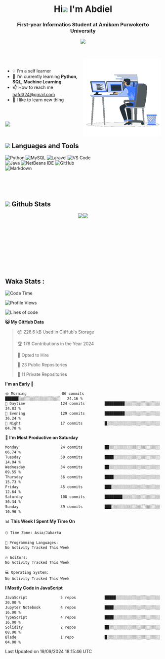 
<h1 align="center"><b>Hi<img src="https://media.giphy.com/media/hvRJCLFzcasrR4ia7z/giphy.gif" width="35"> I'm Abdiel </b></h1>

<h3 align="center"> First-year Informatics Student at Amikom Purwokerto University </h3>

<div align='center'>
	
![](https://komarev.com/ghpvc/?username=dlzcods&style=for-the-badge)
	
</div>
<br>

<picture> <img align="right" src="https://github.com/0xAbdulKhalid/0xAbdulKhalid/raw/main/assets/mdImages/Right_Side.gif" width = 250px></picture>

<br>

- 💡 I'm a self learner
- 🌱 I’m currently learning **Python, SQL, Machine Learning**
- 📫 How to reach me [hafd324@gmail.com](mailto:hafd324d@gmail.com)
- 📃 I like to learn new thing

<br><br>

<img src="https://user-images.githubusercontent.com/73097560/115834477-dbab4500-a447-11eb-908a-139a6edaec5c.gif"><br><br>

## <img src="https://media2.giphy.com/media/QssGEmpkyEOhBCb7e1/giphy.gif?cid=ecf05e47a0n3gi1bfqntqmob8g9aid1oyj2wr3ds3mg700bl&rid=giphy.gif" width ="25"><b> Languages and Tools</b>

![Python](https://img.shields.io/badge/Python%20-FFFFFF.svg?style=for-the-badge&logo=python&logoColor=blue)
![MySQL](https://img.shields.io/badge/MySQL-FFFFFF?style=for-the-badge&logo=mysql&logoColor=blue)
![Laravel](https://img.shields.io/badge/laravel-FFFFFF.svg?style=for-the-badge&logo=laravel&logoColor=blue)
![VS Code](https://img.shields.io/badge/VS%20Code-FFFFFF.svg?style=for-the-badge&logo=visual-studio-code&logoColor=blue)
<br>
![Java](https://img.shields.io/badge/Java-FFFFFF?style=for-the-badge&logo=openjdk&logoColor=blue)
![NetBeans IDE](https://img.shields.io/badge/NetBeans%20IDE-FFFFFF.svg?style=for-the-badge&logo=apache-netbeans-ide&logoColor=blue)
![GitHub](https://img.shields.io/badge/github-FFFFFF.svg?style=for-the-badge&logo=github&logoColor=blue)
<br>
![Markdown](https://img.shields.io/badge/markdown-FFFFFF.svg?style=for-the-badge&logo=markdown&logoColor=blue)

<br>
<br>
<br>


## <img src="https://media.giphy.com/media/iY8CRBdQXODJSCERIr/giphy.gif" width="35"><b> Github Stats </b>

<div  style="display: flex; flex-wrap: wrap; justify-content: center;">
   <img height="160em" src="https://github-readme-stats.vercel.app/api?username=dlzcods&show_icons=true&theme=default" />
   <img height="160em" src="https://github-readme-stats.vercel.app/api/top-langs/?username=dlzcods&layout=compact" />
</div>



<br>

## Waka Stats :

<!--START_SECTION:waka-->
![Code Time](http://img.shields.io/badge/Code%20Time-204%20hrs%2042%20mins-blue)

![Profile Views](http://img.shields.io/badge/Profile%20Views-2-blue)

![Lines of code](https://img.shields.io/badge/From%20Hello%20World%20I%27ve%20Written-964.8%20thousand%20lines%20of%20code-blue)

**🐱 My GitHub Data** 

> 📦 226.6 kB Used in GitHub's Storage 
 > 
> 🏆 176 Contributions in the Year 2024
 > 
> 💼 Opted to Hire
 > 
> 📜 23 Public Repositories 
 > 
> 🔑 11 Private Repositories 
 > 
**I'm an Early 🐤** 

```text
🌞 Morning                86 commits          ██████░░░░░░░░░░░░░░░░░░░   24.16 % 
🌆 Daytime                124 commits         █████████░░░░░░░░░░░░░░░░   34.83 % 
🌃 Evening                129 commits         █████████░░░░░░░░░░░░░░░░   36.24 % 
🌙 Night                  17 commits          █░░░░░░░░░░░░░░░░░░░░░░░░   04.78 % 
```
📅 **I'm Most Productive on Saturday** 

```text
Monday                   24 commits          ██░░░░░░░░░░░░░░░░░░░░░░░   06.74 % 
Tuesday                  50 commits          ████░░░░░░░░░░░░░░░░░░░░░   14.04 % 
Wednesday                34 commits          ██░░░░░░░░░░░░░░░░░░░░░░░   09.55 % 
Thursday                 56 commits          ████░░░░░░░░░░░░░░░░░░░░░   15.73 % 
Friday                   45 commits          ███░░░░░░░░░░░░░░░░░░░░░░   12.64 % 
Saturday                 108 commits         ████████░░░░░░░░░░░░░░░░░   30.34 % 
Sunday                   39 commits          ███░░░░░░░░░░░░░░░░░░░░░░   10.96 % 
```


📊 **This Week I Spent My Time On** 

```text
🕑︎ Time Zone: Asia/Jakarta

💬 Programming Languages: 
No Activity Tracked This Week

🔥 Editors: 
No Activity Tracked This Week

💻 Operating System: 
No Activity Tracked This Week
```

**I Mostly Code in JavaScript** 

```text
JavaScript               5 repos             █████░░░░░░░░░░░░░░░░░░░░   20.00 % 
Jupyter Notebook         4 repos             ████░░░░░░░░░░░░░░░░░░░░░   16.00 % 
TypeScript               4 repos             ████░░░░░░░░░░░░░░░░░░░░░   16.00 % 
Solidity                 2 repos             ██░░░░░░░░░░░░░░░░░░░░░░░   08.00 % 
Blade                    1 repo              █░░░░░░░░░░░░░░░░░░░░░░░░   04.00 % 
```




 Last Updated on 19/09/2024 18:15:46 UTC
<!--END_SECTION:waka-->

<br>
<br>
